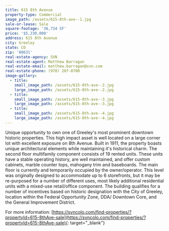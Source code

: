 ```yaml
---
title: 615 8th Avenue
property-type: Commercial
image_path: /assets/615-8th-ave--1.jpg
sale-or-lease: Sale
square-footage: '36,734 SF'
price: '$5,230,000'
address: 615 8th Avenue
city: Greeley
state: CO
zip: '80631'
real-estate-agency: SVN
real-estate-agent: Matthew Barragan
real-estate-email: matthew.barragan@svn.com
real-estate-phone: (970) 207-0700
image-gallery:
  - title:
    small_image_path: /assets/615-8th-ave--2.jpg
    large_image_path: /assets/615-8th-ave--2.jpg
  - title:
    small_image_path: /assets/615-8th-ave--3.jpg
    large_image_path: /assets/615-8th-ave--3.jpg
  - title:
    small_image_path: /assets/615-8th-ave--4.jpg
    large_image_path: /assets/615-8th-ave--4.jpg
---
```


Unique opportunity to own one of Greeley's most prominent downtown historic properties. This high impact asset is well located on a large corner lot with excellent exposure on 8th Avenue. Built in 1911, the property boasts unique architectural elements while maintaining it's historical charm. The second floor multifamily component consists of 19 rented units. These units have a stable operating history, are well maintained, and offer custom cabinets, marble counter tops, mahogany trim and baseboards. The main floor is currently and temporarily occupied by the owner/operator. This level was originally designed to accommodate up to 6 storefronts, but it may be re-purposed for a number of different uses, most likely additional residential units with a mixed-use retail/office component. The building qualifies for a number of incentives based on historic designation with the City of Greeley, location within the Federal Opportunity Zone, DDA/ Downtown Core, and the General Improvement District.

For more information:&nbsp;[https://svncolo.com/find-properties/?propertyId=615-8thAve-sale](https://svncolo.com/find-properties/?propertyId=615-8thAve-sale){: target="_blank"}